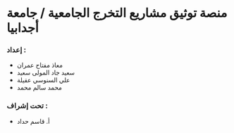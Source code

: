 # منصة توثيق مشاريع التخرج الجامعية / جامعة أجدابيا
### إعداد : 
* معاذ مفتاح عمران
* سعيد جاد المولى سعيد
* علي السنوسي عقيلة
* محمد سالم محمد

### تحت إشراف :
* أ. قاسم حداد